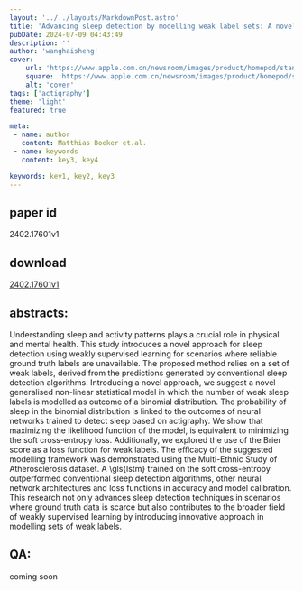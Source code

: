 ```yaml
---
layout: '../../layouts/MarkdownPost.astro'
title: 'Advancing sleep detection by modelling weak label sets: A novel weakly supervised learning approach'
pubDate: 2024-07-09 04:43:49
description: ''
author: 'wanghaisheng'
cover:
    url: 'https://www.apple.com.cn/newsroom/images/product/homepod/standard/Apple-HomePod-hero-230118_big.jpg.large_2x.jpg'
    square: 'https://www.apple.com.cn/newsroom/images/product/homepod/standard/Apple-HomePod-hero-230118_big.jpg.large_2x.jpg'
    alt: 'cover'
tags: ['actigraphy'] 
theme: 'light'
featured: true

meta:
 - name: author
   content: Matthias Boeker et.al.
 - name: keywords
   content: key3, key4

keywords: key1, key2, key3
---
```


## paper id
2402.17601v1
## download
[2402.17601v1](http://arxiv.org/abs/2402.17601v1)
## abstracts:
Understanding sleep and activity patterns plays a crucial role in physical and mental health. This study introduces a novel approach for sleep detection using weakly supervised learning for scenarios where reliable ground truth labels are unavailable. The proposed method relies on a set of weak labels, derived from the predictions generated by conventional sleep detection algorithms. Introducing a novel approach, we suggest a novel generalised non-linear statistical model in which the number of weak sleep labels is modelled as outcome of a binomial distribution. The probability of sleep in the binomial distribution is linked to the outcomes of neural networks trained to detect sleep based on actigraphy. We show that maximizing the likelihood function of the model, is equivalent to minimizing the soft cross-entropy loss. Additionally, we explored the use of the Brier score as a loss function for weak labels. The efficacy of the suggested modelling framework was demonstrated using the Multi-Ethnic Study of Atherosclerosis dataset. A \gls{lstm} trained on the soft cross-entropy outperformed conventional sleep detection algorithms, other neural network architectures and loss functions in accuracy and model calibration. This research not only advances sleep detection techniques in scenarios where ground truth data is scarce but also contributes to the broader field of weakly supervised learning by introducing innovative approach in modelling sets of weak labels.
## QA:
coming soon
